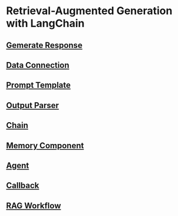 # Retrieval-Augmented Generation with LangChain

## [Gemerate Response](https://github.com/johnson70630/Langchain-overview/blob/main/Langchain_overview/1_generate_responses.ipynb)

## [Data Connection](https://github.com/johnson70630/Langchain-overview/blob/main/Langchain_overview/2_data_connection.ipynb)

## [Prompt Template](https://github.com/johnson70630/Langchain-overview/blob/main/Langchain_overview/3_prompt_template.ipynb)

## [Output Parser](https://github.com/johnson70630/Langchain-overview/blob/main/Langchain_overview/4_output_parser.ipynb)

## [Chain](https://github.com/johnson70630/Langchain-overview/blob/main/Langchain_overview/5_chain.ipynb)

## [Memory Component](https://github.com/johnson70630/Langchain-overview/blob/main/Langchain_overview/6_memory_component.ipynb)

## [Agent](https://github.com/johnson70630/Langchain-overview/blob/main/Langchain_overview/7_agent.ipynb)

## [Callback](https://github.com/johnson70630/Langchain-overview/blob/main/Langchain_overview/8_callback.ipynb)

## [RAG Workflow](https://github.com/johnson70630/Langchain-overview/blob/main/Langchain_overview/9_rag_workflow.ipynb)
